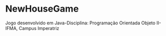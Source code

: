 # NewHouseGame
 Jogo desenvolvido em Java-Disciplina: Programação Orientada Objeto II-IFMA, Campus Imperatriz
